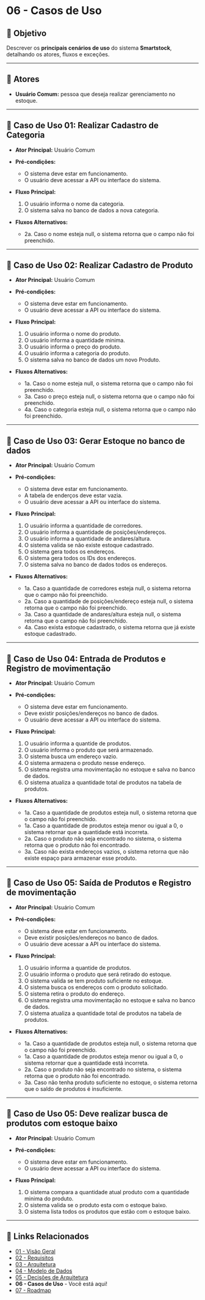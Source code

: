 # 06 - Casos de Uso

## 🎯 Objetivo
Descrever os **principais cenários de uso** do sistema **Smartstock**, detalhando os atores, fluxos e exceções.

---

## 👤 Atores
- **Usuário Comum:** pessoa que deseja realizar gerenciamento no estoque.  


---

## 📌 Caso de Uso 01: Realizar Cadastro de Categoria
- **Ator Principal:** Usuário Comum  
- **Pré-condições:**  
  - O sistema deve estar em funcionamento.  
  - O usuário deve acessar a API ou interface do sistema.  

- **Fluxo Principal:**  
  1. O usuário informa o nome da categoria.  
  2. O sistema salva no banco de dados a nova categoria. 

- **Fluxos Alternativos:**    
  - 2a. Caso o nome esteja null, o sistema retorna que o campo não foi preenchido.  

---

## 📌 Caso de Uso 02: Realizar Cadastro de Produto
- **Ator Principal:** Usuário Comum  
- **Pré-condições:**  
  - O sistema deve estar em funcionamento.  
  - O usuário deve acessar a API ou interface do sistema.  

- **Fluxo Principal:**  
  1. O usuário informa o nome do produto.  
  2. O usuário informa a quantidade minima.
  3. O usuário informa o preço do produto.
  4. O usuário informa a categoria do produto.
  5. O sistema salva no banco de dados um novo Produto.

- **Fluxos Alternativos:**    
  - 1a. Caso o nome esteja null, o sistema retorna que o campo não foi preenchido.
  - 3a. Caso o preço esteja null, o sistema retorna que o campo não foi preenchido.
  - 4a. Caso o categoria esteja null, o sistema retorna que o campo não foi preenchido.  

---

## 📌 Caso de Uso 03: Gerar Estoque no banco de dados
- **Ator Principal:** Usuário Comum  
- **Pré-condições:**  
  - O sistema deve estar em funcionamento.
  - A tabela de enderços deve estar vazia.  
  - O usuário deve acessar a API ou interface do sistema.  

- **Fluxo Principal:**  
  1. O usuário informa a quantidade de corredores.  
  2. O usuário informa a quantidade de posições/endereços.
  3. O usuário informa a quantidade de andares/altura.
  4. O sistema valida se não existe estoque cadastrado.
  5. O sistema gera todos os endereços.
  6. O sistema gera todos os IDs dos endereços.
  7. O sistema salva no banco de dados todos os endereços.

- **Fluxos Alternativos:**    
  - 1a. Caso a quantidade de corredores esteja null, o sistema retorna que o campo não foi preenchido.
  - 2a. Caso a quantidade de posições/endereço esteja null, o sistema retorna que o campo não foi preenchido.
  - 3a. Caso a quantidade de andares/altura esteja null, o sistema retorna que o campo não foi preenchido.
  - 4a. Caso exista estoque cadastrado, o sistema retorna que já existe estoque cadastrado.

---

## 📌 Caso de Uso 04: Entrada de Produtos e Registro de movimentação
- **Ator Principal:** Usuário Comum  
- **Pré-condições:**  
  - O sistema deve estar em funcionamento.
  - Deve existir posições/endereços no banco de dados.  
  - O usuário deve acessar a API ou interface do sistema.  

- **Fluxo Principal:**  
  1. O usuário informa a quantide de produtos.  
  2. O usuário informa o produto que será armazenado.
  3. O sistema busca um endereço vazio.
  4. O sistema armazena o produto nesse endereço.
  5. O sistema registra uma movimentação no estoque e salva no banco de dados.
  6. O sistema atualiza a quantidade total de produtos na tabela de produtos.

- **Fluxos Alternativos:**    
  - 1a. Caso a quantidade de produtos esteja null, o sistema retorna que o campo não foi preenchido.
  - 1a. Caso a quantidade de produtos esteja menor ou igual a 0, o sistema retornar que a quantidade está incorreta.
  - 2a. Caso o produto não seja encontrado no sistema, o sistema retorna que o produto não foi encontrado.
  - 3a. Caso não exista endereços vazios, o sistema retorna que não existe espaço para armazenar esse produto.

---

## 📌 Caso de Uso 05: Saída de Produtos e Registro de movimentação
- **Ator Principal:** Usuário Comum  
- **Pré-condições:**  
  - O sistema deve estar em funcionamento.
  - Deve existir posições/endereços no banco de dados.  
  - O usuário deve acessar a API ou interface do sistema.  

- **Fluxo Principal:**  
  1. O usuário informa a quantide de produtos.  
  2. O usuário informa o produto que será retirado do estoque.
  3. O sistema valida se tem produto suficiente no estoque.
  3. O sistema busca os endereços com o produto solicitado.
  4. O sistema retira o produto do endereço.
  5. O sistema registra uma movimentação no estoque e salva no banco de dados.
  6. O sistema atualiza a quantidade total de produtos na tabela de produtos.

- **Fluxos Alternativos:**    
  - 1a. Caso a quantidade de produtos esteja null, o sistema retorna que o campo não foi preenchido.
  - 1a. Caso a quantidade de produtos esteja menor ou igual a 0, o sistema retornar que a quantidade está incorreta.
  - 2a. Caso o produto não seja encontrado no sistema, o sistema retorna que o produto não foi encontrado.
  - 3a. Caso não tenha produto suficiente no estoque, o sistema retorna que o saldo de produtos é insuficiente.

---

## 📌 Caso de Uso 05: Deve realizar busca de produtos com estoque baixo
- **Ator Principal:** Usuário Comum  
- **Pré-condições:**  
  - O sistema deve estar em funcionamento.
  - O usuário deve acessar a API ou interface do sistema.  

- **Fluxo Principal:**  
  1. O sistema compara a quantidade atual produto com a quantidade minima do produto.
  2. O sistema valida se o produto esta com o estoque baixo.
  3. O sistema lista todos os produtos que estão com o estoque baixo.


---

## 📂 Links Relacionados
- [01 - Visão Geral](01-visão-geral.md)  
- [02 - Requisitos](02-requisitos.md)
- [03 - Arquitetura](03-arquitetura.md)
- [04 - Modelo de Dados](04-modelo-dados.md)
- [05 - Decisões de Arquitetura](05-decisoes-arquitetura.md)
- **06 - Casos de Uso** - Você está aqui!
- [07 - Roadmap](07-roadmap.md)
